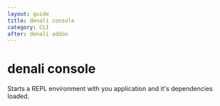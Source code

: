 ```yaml
---
layout: guide
title: denali console
category: CLI
after: denali addon
---
```


# denali console

Starts a REPL environment with you application and it's dependencies loaded.

